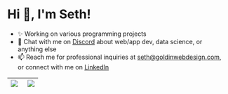 # Hi 👋, I'm Seth! 

- ✨ Working on various programming projects 
- 💬 Chat with me on [Discord](https://discord.gg/gKYSMeJ) about web/app dev, data science, or anything else
- 📫 Reach me for professional inquiries at seth@goldinwebdesign.com, or connect with me on [LinkedIn](https://www.linkedin.com/in/sethgoldin/)

<!-- <a href="https://www.linkedin.com/in/seth-goldin-a3a46818b/" target="blank"><img src="https://img.shields.io/badge/linkedin-%230077B5.svg?&style=for-the-badge&logo=linkedin&logoColor=white" /></a> -->


| <a href="http://seth.goldin.io/"><img align="left" src="https://github-readme-stats.vercel.app/api?username=GoldinGuy&count_private=true&show_icons=true&include_all_commits=true&hide_border=true" /></a>   | <a href="http://seth.goldin.io/"><img align="right" src="https://github-readme-stats.vercel.app/api/top-langs/?username=GoldinGuy&layout=compact&count_private=true&include_all_commits=true&exclude_repo=MusicWithAMaster,SwampSite,GoldInAndOut,MPFIDLC,fairgame,SinkTheShip,tensorflow-object-detection-faster-rcnn&hide_border=true&langs_count=8" /></a>   |
| ------------- | ------------- |
